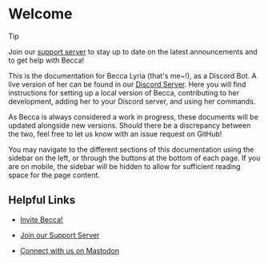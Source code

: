 # Welcome

> [!TIP]
> Join our [support server](https://chat.nhcarrigan.com) to stay up to date on the latest announcements and to get help with Becca!

This is the documentation for Becca Lyria (that's me~!), as a Discord Bot. A live version of her can be found in our [Discord Server](https://chat.nhcarrigan.com/). Here you will find instructions for setting up a local version of Becca, contributing to her development, adding her to your Discord server, and using her commands.

As Becca is always considered a work in progress, these documents will be updated alongside new versions. Should there be a discrepancy between the two, feel free to let us know with an issue request on GitHub!

You may navigate to the different sections of this documentation using the sidebar on the left, or through the buttons at the bottom of each page. If you are on mobile, the sidebar will be hidden to allow for sufficient reading space for the page content.

## Helpful Links

- [Invite Becca!](https://invite.beccalyria.com)

- [Join our Support Server](https://chat.nhcarrigan.com)

- [Connect with us on Mastodon](https://mastodon.naomi.lgbt/@becca)
